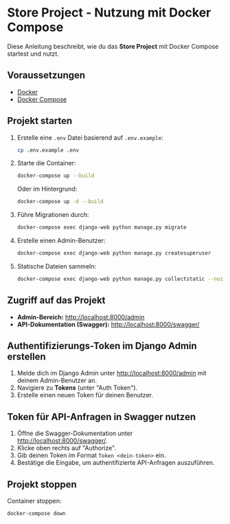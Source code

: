 # Store Project - Nutzung mit Docker Compose

Diese Anleitung beschreibt, wie du das **Store Project** mit Docker Compose startest und nutzt.

## Voraussetzungen
- [Docker](https://www.docker.com/get-started)
- [Docker Compose](https://docs.docker.com/compose/install/)

## Projekt starten
1. Erstelle eine `.env` Datei basierend auf `.env.example`:
   ```sh
   cp .env.example .env
   ```
2. Starte die Container:
   ```sh
   docker-compose up --build
   ```
   Oder im Hintergrund:
   ```sh
   docker-compose up -d --build
   ```
3. Führe Migrationen durch:
   ```sh
   docker-compose exec django-web python manage.py migrate
   ```
4. Erstelle einen Admin-Benutzer:
   ```sh
   docker-compose exec django-web python manage.py createsuperuser
   ```
5. Statische Dateien sammeln:
   ```sh
   docker-compose exec django-web python manage.py collectstatic --noinput
   ```

## Zugriff auf das Projekt
- **Admin-Bereich:** [http://localhost:8000/admin](http://localhost:8000/admin)
- **API-Dokumentation (Swagger):** [http://localhost:8000/swagger/](http://localhost:8000/swagger/)

## Authentifizierungs-Token im Django Admin erstellen
1. Melde dich im Django Admin unter [http://localhost:8000/admin](http://localhost:8000/admin) mit deinem Admin-Benutzer an.
2. Navigiere zu **Tokens** (unter "Auth Token").
3. Erstelle einen neuen Token für deinen Benutzer.

## Token für API-Anfragen in Swagger nutzen
1. Öffne die Swagger-Dokumentation unter [http://localhost:8000/swagger/](http://localhost:8000/swagger/).
2. Klicke oben rechts auf "Authorize".
3. Gib deinen Token im Format `Token <dein-token>` ein.
4. Bestätige die Eingabe, um authentifizierte API-Anfragen auszuführen.

## Projekt stoppen
Container stoppen:
```sh
docker-compose down
```
